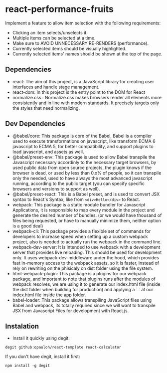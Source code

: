 # react-performance-fruits

Implement a feature to allow item selection with the following requirements:

- Clicking an item selects/unselects it.
- Multiple items can be selected at a time.
- Make sure to AVOID UNNECESSARY RE-RENDERS (performance).
- Currently selected items should be visually highlighted.
- Currently selected items' names should be shown at the top of the page.

## Dependencies

- react: The aim of this project, is a JavaScript library for creating user interfaces and handle stage management.
- react-dom: In this project is the entry point to the DOM for React
- normalize.css : Normalize.css makes browsers render all elements more consistently and in line with modern standards. It precisely targets only the styles that need normalizing.

## Dev Dependencies

- @babel/core: This package is core of the Babel, Babel is a compiler used to execute transformations on javascript, like transform ECMA 6 javascript to ECMA 5, for better compatibility, and support plugins to load javascript, and assets as well.
- @babel/preset-env: This package is used to allow Babel transpile the Javascript necessary accordinly to the necessary target browsers, by used public data from open source projects, the plugin knows if the browser is dead, or used by less than 0.x% of people, so it can transpile only the needed, used to have always the most advanced javascript running, according to the public target (you can specify specific browsers and versions to support as well).
- @babel/preset-react: This is a Babel preset, and is used to convert JSX syntax to React's Syntax, like from `<div>Hello</div>` to React.
- webpack: This package is a static module bundler for Javascript Applications, it is responsible to map every module in the project and generate the desired number of bundles. (or we would have thousand of files being requested, or have to manually minimize them, neither option is a good deal)
- webpack-cli: This package provides a flexible set of commands for developers to increase speed when setting up a custom webpack project, also is needed to actually run the webpack in the command line.
- webpack-dev-server: It is intended to use webpack with a development server that provides live reloading. This should be used for development only. It uses webpack-dev-middleware under the hood, which provides fast in-memory access to the webpack assets, so it is faster, instead of rely on rewriting on the phisicaly on dist folder using the file system.
- html-webpack-plugin: This package is a plugins for our webpack package, and important to note that plugins runs after the modules of webpack resolves, we are using it to generate our index.html file (inside the dist folder when building for production) and applying a `
  <script src="[bundle_name].js"></script>` at our index.html file inside the app folder.
- babel-loader: This package allows transpiling JavaScript files using Babel and webpack, its totally required since we will want to transpile JSX from Javascript Files for development with React.js.

## Instalation

- Install it quickly using degit:

`degit github:opauloh/react-template react-calculator`

If you don't have degit, install it first:

`npm install -g degit`
